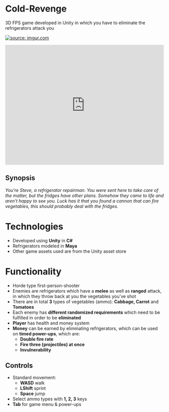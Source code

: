 # Cold-Revenge

3D FPS game developed in Unity in which you have to eliminate the refrigerators attack you

<a href="https://imgur.com/X7jjznS"><img src="https://i.imgur.com/a5hp8gw.gif" title="source: imgur.com" /></a>

<iframe class="imgur-embed" width="100%" height="381" frameborder="0" src="https://i.imgur.com/1rOBO8i.gifv#embed"></iframe>

## Synopsis

*You're Steve, a refrigerator repairman. You were sent here to take care of the matter, but the fridges have other plans. Somehow they came to life and aren't happy to see you. Luck has it that you found a cannon that can fire vegetables, this should probably deal with the fridges.*

# Technologies

- Developed using **Unity** in **C#**
- Refrigerators modeled in **Maya**
- Other game assets used are from the Unity asset store

# Functionality

- Horde type first-person-shooter
- Enemies are refrigerators which have a **melee** as well as **ranged** attack, in which they throw back at you the vegetables you've shot
- There are in total **3** types of vegetables (ammo): **Cabbage, Carrot** and **Tomatoes**
- Each enemy has **different randomized requirements** which need to be fulfilled in order to be **eliminated**
- **Player** has health and money system
- **Money** can be earned by eliminating refrigerators, which can be used on **timed power-ups**, which are:
	- **Double fire rate**
	- **Fire three (projectiles) at once**
	- **Invulnerability**

## Controls
- Standard movement:
	- **WASD** walk
	- **LShift** sprint
	- **Space** jump
- Select ammo types with **1, 2, 3** keys
- **Tab** for game menu & power-ups

<!--stackedit_data:
eyJoaXN0b3J5IjpbLTUyNzg1MjUwNiwtMjk1NDU5Nzc2LDE2MD
Q1Mjc1OTIsLTc5OTgyNDczNF19
-->